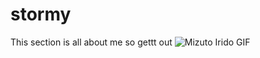 # stormy
This section is all about me so gettt out
![Mizuto Irido GIF](https://media.tenor.com/images/4a2d0334233a3f0873f8a75b9f1a6b75/tenor.gif)


